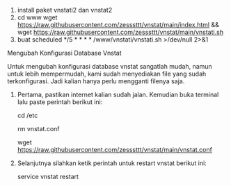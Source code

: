 1. install paket vnstati2 dan vnstat2
2. cd www wget https://raw.githubusercontent.com/zesssttt/vnstat/main/index.html && wget https://raw.githubusercontent.com/zesssttt/vnstat/main/vnstati.sh
3. buat scheduled */5 * * * * /www/vnstati/vnstati.sh >/dev/null 2>&1

Mengubah Konfigurasi Database Vnstat

Untuk mengubah konfigurasi database vnstat sangatlah mudah, namun untuk lebih mempermudah, kami sudah menyediakan file yang sudah terkonfigurasi. Jadi kalian hanya perlu mengganti filenya saja.

1. Pertama, pastikan internet kalian sudah jalan. Kemudian buka terminal lalu paste perintah berikut ini:

   cd /etc

   rm vnstat.conf

   wget https://raw.githubusercontent.com/zesssttt/vnstat/main/vnstat.conf

3. Selanjutnya silahkan ketik perintah untuk restart vnstat berikut ini:

   service vnstat restart
